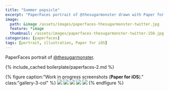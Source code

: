 ```yaml
---
title: "Summer popsicle"
excerpt: "PaperFaces portrait of @thesugarmonster drawn with Paper for iOS on an iPad."
image: 
  path: &image /assets/images/paperfaces-thesugarmonster-twitter.jpg 
  feature: *image
  thumbnail: /assets/images/paperfaces-thesugarmonster-twitter-150.jpg
categories: [paperfaces]
tags: [portrait, illustration, Paper for iOS]
---
```


PaperFaces portrait of [@thesugarmonster](https://twitter.com/thesugarmonster).

{% include_cached boilerplate/paperfaces-2.md %}

{% figure caption:"Work in progress screenshots (**Paper for iOS**)." class:"gallery-3-col" %}
[![](/assets/images/paperfaces-thesugarmonster-process-1-600.jpg)](/assets/images/paperfaces-thesugarmonster-process-1-lg.jpg)
[![](/assets/images/paperfaces-thesugarmonster-process-2-600.jpg)](/assets/images/paperfaces-thesugarmonster-process-2-lg.jpg)
[![](/assets/images/paperfaces-thesugarmonster-process-3-600.jpg)](/assets/images/paperfaces-thesugarmonster-process-3-lg.jpg)
[![](/assets/images/paperfaces-thesugarmonster-process-4-600.jpg)](/assets/images/paperfaces-thesugarmonster-process-4-lg.jpg)
[![](/assets/images/paperfaces-thesugarmonster-process-5-600.jpg)](/assets/images/paperfaces-thesugarmonster-process-5-lg.jpg)
{% endfigure %}
